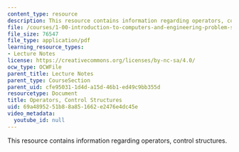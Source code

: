 ```yaml
---
content_type: resource
description: This resource contains information regarding operators, control structures.
file: /courses/1-00-introduction-to-computers-and-engineering-problem-solving-spring-2012/69a4895251b88a851662e2476e4dc45e_MIT1_00S12_Lec_1.pdf
file_size: 76547
file_type: application/pdf
learning_resource_types:
- Lecture Notes
license: https://creativecommons.org/licenses/by-nc-sa/4.0/
ocw_type: OCWFile
parent_title: Lecture Notes
parent_type: CourseSection
parent_uid: cfe95031-1d4d-a15d-46b1-ed49c9bb355d
resourcetype: Document
title: Operators, Control Structures
uid: 69a48952-51b8-8a85-1662-e2476e4dc45e
video_metadata:
  youtube_id: null
---
```

This resource contains information regarding operators, control structures.